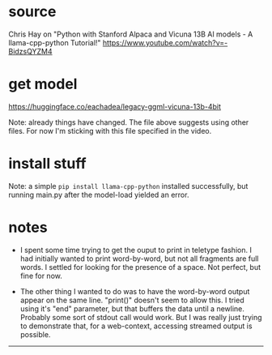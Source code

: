 # source
Chris Hay on "Python with Stanford Alpaca and Vicuna 13B AI models - A llama-cpp-python Tutorial!"
<https://www.youtube.com/watch?v=-BidzsQYZM4>


# get model
<https://huggingface.co/eachadea/legacy-ggml-vicuna-13b-4bit>

Note: already things have changed. The file above suggests using other files. For now I'm sticking with this file specified in the video.


# install stuff

Note: a simple `pip install llama-cpp-python` installed successfully, but running main.py after the model-load yielded an error.


# notes

- I spent some time trying to get the ouput to print in teletype fashion. I had initially wanted to print word-by-word, but not all fragments are full words. I settled for looking for the presence of a space. Not perfect, but fine for now.

- The other thing I wanted to do was to have the word-by-word output appear on the same line. "print()" doesn't seem to allow this. I tried using it's "end" parameter, but that buffers the data until a newline. Probably some sort of stdout call would work. But I was really just trying to demonstrate that, for a web-context, accessing streamed output is possible.

---